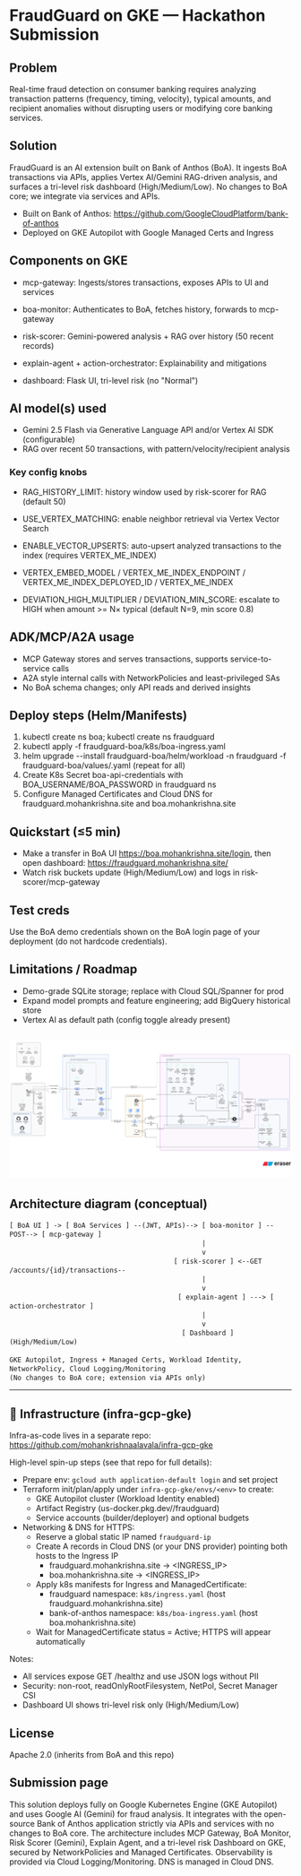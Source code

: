 # FraudGuard on GKE — Hackathon Submission

## Problem
Real-time fraud detection on consumer banking requires analyzing transaction patterns (frequency, timing, velocity), typical amounts, and recipient anomalies without disrupting users or modifying core banking services.

## Solution
FraudGuard is an AI extension built on Bank of Anthos (BoA). It ingests BoA transactions via APIs, applies Vertex AI/Gemini RAG-driven analysis, and surfaces a tri-level risk dashboard (High/Medium/Low). No changes to BoA core; we integrate via services and APIs.

- Built on Bank of Anthos: https://github.com/GoogleCloudPlatform/bank-of-anthos
- Deployed on GKE Autopilot with Google Managed Certs and Ingress

## Components on GKE
- mcp-gateway: Ingests/stores transactions, exposes APIs to UI and services
- boa-monitor: Authenticates to BoA, fetches history, forwards to mcp-gateway
- risk-scorer: Gemini-powered analysis + RAG over history (50 recent records)
- explain-agent + action-orchestrator: Explainability and mitigations

- dashboard: Flask UI, tri-level risk (no "Normal")

## AI model(s) used
- Gemini 2.5 Flash via Generative Language API and/or Vertex AI SDK (configurable)
- RAG over recent 50 transactions, with pattern/velocity/recipient analysis

### Key config knobs
- RAG_HISTORY_LIMIT: history window used by risk-scorer for RAG (default 50)
- USE_VERTEX_MATCHING: enable neighbor retrieval via Vertex Vector Search
- ENABLE_VECTOR_UPSERTS: auto-upsert analyzed transactions to the index (requires VERTEX_ME_INDEX)
- VERTEX_EMBED_MODEL / VERTEX_ME_INDEX_ENDPOINT / VERTEX_ME_INDEX_DEPLOYED_ID / VERTEX_ME_INDEX

- DEVIATION_HIGH_MULTIPLIER / DEVIATION_MIN_SCORE: escalate to HIGH when amount >= N× typical (default N=9, min score 0.8)


## ADK/MCP/A2A usage
- MCP Gateway stores and serves transactions, supports service-to-service calls
- A2A style internal calls with NetworkPolicies and least-privileged SAs
- No BoA schema changes; only API reads and derived insights

## Deploy steps (Helm/Manifests)
1) kubectl create ns boa; kubectl create ns fraudguard
2) kubectl apply -f fraudguard-boa/k8s/boa-ingress.yaml
3) helm upgrade --install <service> fraudguard-boa/helm/workload -n fraudguard -f fraudguard-boa/values/<service>.yaml (repeat for all)
4) Create K8s Secret boa-api-credentials with BOA_USERNAME/BOA_PASSWORD in fraudguard ns
5) Configure Managed Certificates and Cloud DNS for fraudguard.mohankrishna.site and boa.mohankrishna.site

## Quickstart (≤5 min)
- Make a transfer in BoA UI https://boa.mohankrishna.site/login, then open dashboard: https://fraudguard.mohankrishna.site/
- Watch risk buckets update (High/Medium/Low) and logs in risk-scorer/mcp-gateway

## Test creds
Use the BoA demo credentials shown on the BoA login page of your deployment (do not hardcode credentials).

## Limitations / Roadmap
- Demo-grade SQLite storage; replace with Cloud SQL/Spanner for prod
- Expand model prompts and feature engineering; add BigQuery historical store
- Vertex AI as default path (config toggle already present)


![FraudGuard Architecture](images/architecture.png)
---

## Architecture diagram (conceptual)

```text
[ BoA UI ] -> [ BoA Services ] --(JWT, APIs)--> [ boa-monitor ] --POST--> [ mcp-gateway ]
                                                |
                                                v
                                         [ risk-scorer ] <--GET /accounts/{id}/transactions--
                                                |
                                                v
                                          [ explain-agent ] ---> [ action-orchestrator ]
                                                |
                                                v
                                           [ Dashboard ] (High/Medium/Low)

GKE Autopilot, Ingress + Managed Certs, Workload Identity, NetworkPolicy, Cloud Logging/Monitoring
(No changes to BoA core; extension via APIs only)
```

---
## 🧱 Infrastructure (infra-gcp-gke)

Infra-as-code lives in a separate repo: https://github.com/mohankrishnaalavala/infra-gcp-gke

High-level spin-up steps (see that repo for full details):
- Prepare env: `gcloud auth application-default login` and set project
- Terraform init/plan/apply under `infra-gcp-gke/envs/<env>` to create:
  - GKE Autopilot cluster (Workload Identity enabled)
  - Artifact Registry (us-docker.pkg.dev/<project>/fraudguard)
  - Service accounts (builder/deployer) and optional budgets
- Networking & DNS for HTTPS:
  - Reserve a global static IP named `fraudguard-ip`
  - Create A records in Cloud DNS (or your DNS provider) pointing both hosts to the Ingress IP
    - fraudguard.mohankrishna.site → <INGRESS_IP>
    - boa.mohankrishna.site → <INGRESS_IP>
  - Apply k8s manifests for Ingress and ManagedCertificate:
    - fraudguard namespace: `k8s/ingress.yaml` (host fraudguard.mohankrishna.site)
    - bank-of-anthos namespace: `k8s/boa-ingress.yaml` (host boa.mohankrishna.site)
  - Wait for ManagedCertificate status = Active; HTTPS will appear automatically

Notes:
- All services expose GET /healthz and use JSON logs without PII
- Security: non-root, readOnlyRootFilesystem, NetPol, Secret Manager CSI
- Dashboard UI shows tri-level risk only (High/Medium/Low)

## License
Apache 2.0 (inherits from BoA and this repo)

## Submission page
This solution deploys fully on Google Kubernetes Engine (GKE Autopilot) and uses Google AI (Gemini) for fraud analysis. It integrates with the open-source Bank of Anthos application strictly via APIs and services with no changes to BoA core. The architecture includes MCP Gateway, BoA Monitor, Risk Scorer (Gemini), Explain Agent, and a tri-level risk Dashboard on GKE, secured by NetworkPolicies and Managed Certificates. Observability is provided via Cloud Logging/Monitoring. DNS is managed in Cloud DNS.


